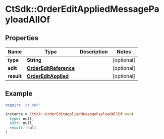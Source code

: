 # CtSdk::OrderEditAppliedMessagePayloadAllOf

## Properties

| Name | Type | Description | Notes |
| ---- | ---- | ----------- | ----- |
| **type** | **String** |  | [optional] |
| **edit** | [**OrderEditReference**](OrderEditReference.md) |  | [optional] |
| **result** | [**OrderEditApplied**](OrderEditApplied.md) |  | [optional] |

## Example

```ruby
require 'ct_sdk'

instance = CtSdk::OrderEditAppliedMessagePayloadAllOf.new(
  type: null,
  edit: null,
  result: null
)
```

